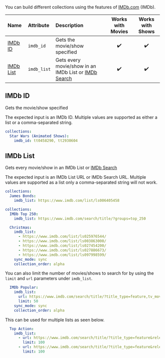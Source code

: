 You can build different collections using the features of [IMDb.com](https://www.imdb.com/) (IMDb).

| Name | Attribute | Description | Works with Movies | Works with Shows |
| :-- | :-- | :-- | :--: | :--: |
| [IMDb ID](#imdb-id) | `imdb_id` | Gets the movie/show specified | :heavy_check_mark: | :heavy_check_mark: |
| [IMDb List](#imdb-list) | `imdb_list` | Gets every movie/show in an IMDb List or [IMDb Search](https://www.imdb.com/search/title/) | :heavy_check_mark: | :heavy_check_mark: |

## IMDb ID
Gets the movie/show specified

The expected input is an IMDb ID. Multiple values are supported as either a list or a comma-separated string.

```yaml
collections:
  Star Wars (Animated Shows):
    imdb_id: tt0458290, tt2930604
```

## IMDb List
Gets every movie/show in an IMDb List or [IMDb Search](https://www.imdb.com/search/title/)

The expected input is an IMDb List URL or IMDb Search URL. Multiple values are supported as a list only a comma-separated string will not work.

```yaml
collections:
  James Bonds:
    imdb_list: https://www.imdb.com/list/ls006405458
```
```yaml
collections:
  IMDb Top 250:
    imdb_list: https://www.imdb.com/search/title/?groups=top_250
```
```yaml
  Christmas:
    imdb_list:
      - https://www.imdb.com/list/ls025976544/
      - https://www.imdb.com/list/ls003863000/
      - https://www.imdb.com/list/ls027454200/
      - https://www.imdb.com/list/ls027886673/
      - https://www.imdb.com/list/ls097998599/
    sync_mode: sync
    collection_order: alpha
```

You can also limit the number of movies/shows to search for by using the `limit` and `url` parameters under `imdb_list`.

```yaml
  IMDb Popular:
    imdb_list:
      url: https://www.imdb.com/search/title/?title_type=feature,tv_movie,documentary,short
      limit: 50
    sync_mode: sync
    collection_order: alpha
```

This can be used for multiple lists as seen below.

```yaml
  Top Action:
    imdb_list:
      - url: https://www.imdb.com/search/title/?title_type=feature&release_date=1990-01-01,&user_rating=5.0,10.0&num_votes=100000,&genres=action
        limit: 100
      - url: https://www.imdb.com/search/title/?title_type=feature&release_date=1990-01-01,&user_rating=5.0,10.0&num_votes=100000,&genres=action&sort=user_rating,desc
        limit: 100
```
